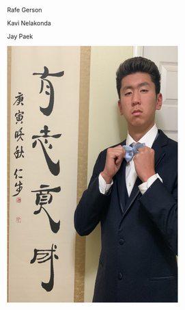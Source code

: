 Rafe Gerson

Kavi Nelakonda

Jay Paek

<img src="/website/site_resources/JayPaek.jpg" width="400" height="600">
